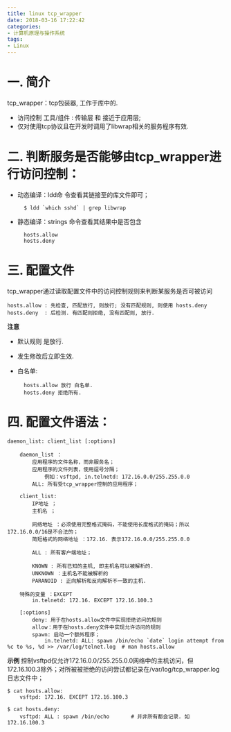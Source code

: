 ```yaml
---
title: linux tcp_wrapper
date: 2018-03-16 17:22:42
categories:
- 计算机原理与操作系统
tags:
- Linux
---
```

# 一. 简介
tcp_wrapper：tcp包装器, 工作于库中的.
- 访问控制 工具/组件 : 传输层 和 接近于应用层;
- 仅对使用tcp协议且在开发时调用了libwrap相关的服务程序有效.

# 二. 判断服务是否能够由tcp_wrapper进行访问控制：

- 动态编译：ldd命 令查看其链接至的库文件即可；
 
        $ ldd `which sshd` | grep libwrap 

- 静态编译：strings 命令查看其结果中是否包含

        hosts.allow
        hosts.deny

# 三. 配置文件

tcp_wrapper通过读取配置文件中的访问控制规则来判断某服务是否可被访问

    hosts.allow : 先检查, 匹配放行, 则放行; 没有匹配规则, 则使用 hosts.deny
    hosts.deny  : 后检测. 有匹配则拒绝, 没有匹配则, 放行.

**注意**
- 默认规则 是放行.
- 发生修改后立即生效.
- 白名单:

        hosts.allow 放行 白名单.
        hosts.deny 拒绝所有.


# 四. 配置文件语法：

    daemon_list: client_list [:options]

        daemon_list ：
            应用程序的文件名称，而非服务名；
            应用程序的文件列表，使用逗号分隔；
                例如：vsftpd, in.telnetd: 172.16.0.0/255.255.0.0
            ALL: 所有受tcp_wrapper控制的应用程序；

        client_list:
            IP地址 ；
            主机名 ；
            
            网络地址 ：必须使用完整格式掩码，不能使用长度格式的掩码；所以172.16.0.0/16是不合法的；
            简短格式的网络地址 ：172.16. 表示172.16.0.0/255.255.0.0

            ALL : 所有客户端地址；
            
            KNOWN : 所有已知的主机, 即主机名可以被解析的.
            UNKNOWN ：主机名不能被解析的
            PARANOID : 正向解析和反向解析不一致的主机.

        特殊的变量 ：EXCEPT
            in.telnetd: 172.16. EXCEPT 172.16.100.3

        [:options]
            deny: 用于在hosts.allow文件中实现拒绝访问的规则
            allow：用于在hosts.deny文件中实现允许访问的规则
            spawn: 启动一个额外程序；
                in.telnetd: ALL: spawn /bin/echo `date` login attempt from %c to %s, %d >> /var/log/telnet.log  # man hosts.allow

**示例** 
控制vsftpd仅允许172.16.0.0/255.255.0.0网络中的主机访问，但172.16.100.3除外；对所被被拒绝的访问尝试都记录在/var/log/tcp_wrapper.log日志文件中；

    $ cat hosts.allow:
        vsftpd: 172.16. EXCEPT 172.16.100.3

    $ cat hosts.deny: 
        vsftpd: ALL : spawn /bin/echo       # 并非所有都会记录. 如 172.16.100.3